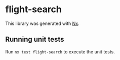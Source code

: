 # flight-search

This library was generated with [Nx](https://nx.dev).

## Running unit tests

Run `nx test flight-search` to execute the unit tests.
